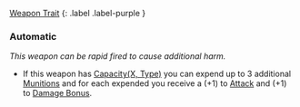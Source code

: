 
[Weapon Trait](Game/Core/Weapon-Traits)
{: .label .label-purple }

### Automatic
*This weapon can be rapid fired to cause additional harm.*
* If this weapon has [Capacity(X, Type)](#Capacity(X,%20Type)) you can expend up to 3 additional [Munitions](Game/Core/Gear#Munitions) and for each expended you receive a (+1) to [Attack](Terminology#Attack) and (+1) to [Damage Bonus](Weapons#Damage%20Bonus).